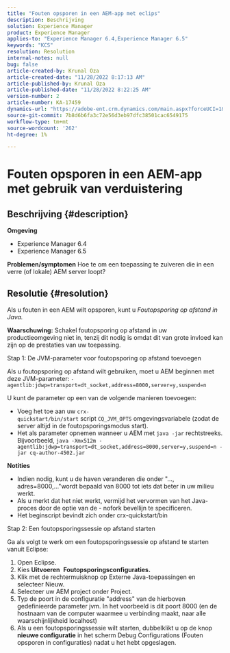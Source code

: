 ```yaml
---
title: "Fouten opsporen in een AEM-app met eclips"
description: Beschrijving
solution: Experience Manager
product: Experience Manager
applies-to: "Experience Manager 6.4,Experience Manager 6.5"
keywords: "KCS"
resolution: Resolution
internal-notes: null
bug: false
article-created-by: Krunal Oza
article-created-date: "11/28/2022 8:17:13 AM"
article-published-by: Krunal Oza
article-published-date: "11/28/2022 8:22:25 AM"
version-number: 2
article-number: KA-17459
dynamics-url: "https://adobe-ent.crm.dynamics.com/main.aspx?forceUCI=1&pagetype=entityrecord&etn=knowledgearticle&id=25f3dc0e-f56e-ed11-9561-6045bd006079"
source-git-commit: 7b8d6b6fa3c72e56d3eb97dfc38501cac6549175
workflow-type: tm+mt
source-wordcount: '262'
ht-degree: 1%

---
```


# Fouten opsporen in een AEM-app met gebruik van verduistering

## Beschrijving {#description}

<b>Omgeving</b>
- Experience Manager 6.4
- Experience Manager 6.5



<b>Problemen/symptomen</b>
Hoe te om een toepassing te zuiveren die in een verre (of lokale) AEM server loopt?


## Resolutie {#resolution}


Als u fouten in een AEM wilt opsporen, kunt u *Foutopsporing op afstand in Java.*

<b>Waarschuwing:</b> Schakel foutopsporing op afstand in uw productieomgeving niet in, tenzij dit nodig is omdat dit van grote invloed kan zijn op de prestaties van uw toepassing.

Stap 1: De JVM-parameter voor foutopsporing op afstand toevoegen

Als u foutopsporing op afstand wilt gebruiken, moet u AEM beginnen met deze JVM-parameter:
`-agentlib:jdwp=transport=dt_socket,address=8000,server=y,suspend=n`

U kunt de parameter op een van de volgende manieren toevoegen:

- Voeg het toe aan uw `crx-quickstart/bin/start` script `CQ_JVM_OPTS` omgevingsvariabele (zodat de server altijd in de foutopsporingsmodus start).
- Het als parameter opnemen wanneer u AEM met `java -jar` rechtstreeks. Bijvoorbeeld, `java -Xmx512m -agentlib:jdwp=transport=dt_socket,address=8000,server=y,suspend=n -jar cq-author-4502.jar`


<b>Notities</b>

- Indien nodig, kunt u de haven veranderen die onder &quot;..., adres=8000,...&quot;wordt bepaald van 8000 tot iets dat beter in uw milieu werkt.
- Als u merkt dat het niet werkt, vermijd het vervormen van het Java-proces door de optie van de - nofork bevellijn te specificeren.
- Het beginscript bevindt zich onder crx-quickstart/bin


Stap 2: Een foutopsporingssessie op afstand starten

Ga als volgt te werk om een foutopsporingssessie op afstand te starten vanuit Eclipse:

1. Open Eclipse.
2. Kies <b>Uitvoeren</b>  <b>Foutopsporingsconfiguraties.</b>
3. Klik met de rechtermuisknop op Externe Java-toepassingen en selecteer Nieuw.
4. Selecteer uw AEM project onder Project.
5. Typ de poort in de configuratie &quot;address&quot; van de hierboven gedefinieerde parameter jvm. In het voorbeeld is dit poort 8000 (en de hostnaam van de computer waarmee u verbinding maakt, naar alle waarschijnlijkheid localhost)
6. Als u een foutopsporingssessie wilt starten, dubbelklikt u op de knop <b>nieuwe configuratie</b> in het scherm Debug Configurations (Fouten opsporen in configuraties) nadat u het hebt opgeslagen.

